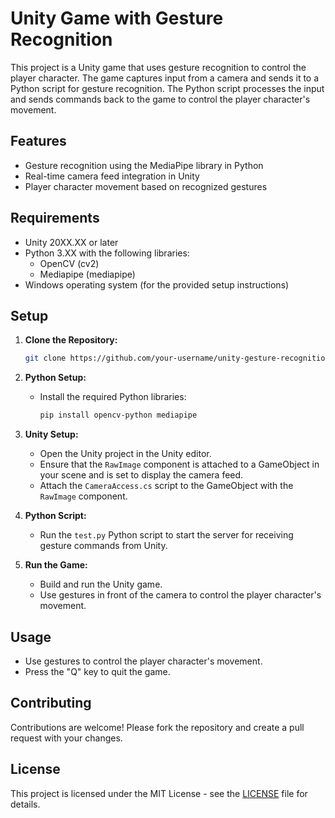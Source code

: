 # Unity Game with Gesture Recognition

This project is a Unity game that uses gesture recognition to control the player character. The game captures input from a camera and sends it to a Python script for gesture recognition. The Python script processes the input and sends commands back to the game to control the player character's movement.

## Features

- Gesture recognition using the MediaPipe library in Python
- Real-time camera feed integration in Unity
- Player character movement based on recognized gestures

## Requirements

- Unity 20XX.XX or later
- Python 3.XX with the following libraries:
  - OpenCV (cv2)
  - Mediapipe (mediapipe)
- Windows operating system (for the provided setup instructions)

## Setup

1. **Clone the Repository:**

   ```bash
   git clone https://github.com/your-username/unity-gesture-recognition.git
   ```

2. **Python Setup:**

   - Install the required Python libraries:
     ```bash
     pip install opencv-python mediapipe
     ```

3. **Unity Setup:**

   - Open the Unity project in the Unity editor.
   - Ensure that the `RawImage` component is attached to a GameObject in your scene and is set to display the camera feed.
   - Attach the `CameraAccess.cs` script to the GameObject with the `RawImage` component.

4. **Python Script:**

   - Run the `test.py` Python script to start the server for receiving gesture commands from Unity.

5. **Run the Game:**

   - Build and run the Unity game.
   - Use gestures in front of the camera to control the player character's movement.

## Usage

- Use gestures to control the player character's movement.
- Press the "Q" key to quit the game.

## Contributing

Contributions are welcome! Please fork the repository and create a pull request with your changes.

## License

This project is licensed under the MIT License - see the [LICENSE](LICENSE) file for details.
